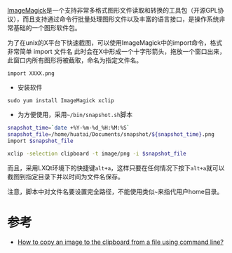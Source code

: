 [ImageMagick](http://www.imagemagick.org/)是一个支持非常多格式图形文件读取和转换的工具包（开源GPL协议），而且支持通过命令行批量处理图形文件以及丰富的语言接口，是操作系统非常基础的一个图形软件包。

为了在unix的X平台下快速截图，可以使用ImageMagick中的import命令，格式非常简单
import 文件名
此时会在X中形成一个十字形箭头，拖放一个窗口出来，此窗口内所有图形将被截取，命名为指定文件名。

```
import XXXX.png
```

* 安装软件

```
sudo yum install ImageMagick xclip
```

* 为方便使用，采用`~/bin/snapshot.sh`脚本

```bash
snapshot_time=`date +%Y-%m-%d_%H:%M:%S`
snapshot_file=/home/huatai/Documents/snapshot/${snapshot_time}.png
import $snapshot_file

xclip -selection clipboard -t image/png -i $snapshot_file
```

而且，采用LXQt环境下的快捷键`alt+a`，这样只要在任何情况下按下`alt+a`就可以截图到指定目录下并以时间为文件名保存。

注意，脚本中对文件名要设置完全路径，不能使用类似`~`来指代用户home目录。

# 参考

* [How to copy an image to the clipboard from a file using command line?](https://askubuntu.com/questions/759651/how-to-copy-an-image-to-the-clipboard-from-a-file-using-command-line)